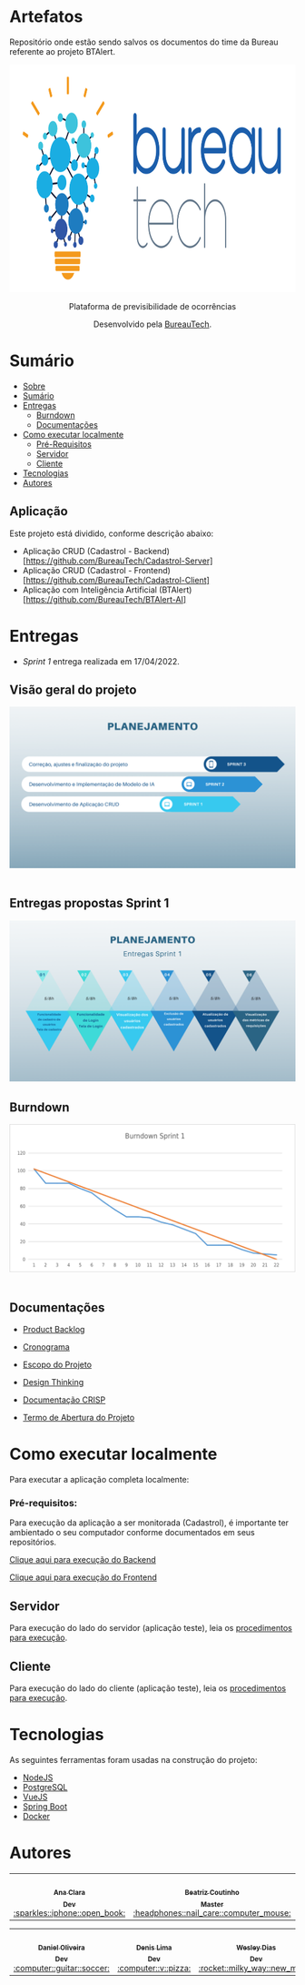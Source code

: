 # Artefatos

Repositório onde estão sendo salvos os documentos do time da Bureau referente ao projeto BTAlert.

<div align="center">
  <img src="/docs/Imagens/BureauTechLogo.png" height="400" width="600"/>
<p align="center">Plataforma de previsibilidade de ocorrências</p>

Desenvolvido pela [BureauTech](https://github.com/BureauTech).

</div>

# Sumário

   * [Sobre](#btalertai)
   * [Sumário](#sumário)
   * [Entregas](#entregas)
      * [Burndown](#burndown)
      * [Documentações](#documentações)
   * [Como executar localmente](#como-executar-localmente)
      * [Pré-Requisitos](#pré-requisitos)
      * [Servidor](#servidor)
      * [Cliente](#cliente)
   * [Tecnologias](#tecnologias)
   * [Autores](#autores)

## Aplicação 

Este projeto está dividido, conforme descrição abaixo:

- Aplicação CRUD (Cadastrol - Backend)[https://github.com/BureauTech/Cadastrol-Server]
- Aplicação CRUD (Cadastrol - Frontend)[https://github.com/BureauTech/Cadastrol-Client]
- Aplicação com Inteligência Artificial (BTAlert)[https://github.com/BureauTech/BTAlert-AI]

# Entregas

- *Sprint 1* entrega realizada em 17/04/2022.

## Visão geral do projeto

<div align="center">
  <img src="./docs/Imagens/Card%20-%20Geral.png" />
</div>

<br/> 

## Entregas propostas Sprint 1

<div align="center">
  <img src="./docs/Imagens/Cards%20-%20Sprint%201.png" />
</div>

## Burndown

<div align="center">
  <img src="docs/Imagens/Burndown-Sprint1.png" />
</div>
<br/> 

## Documentações 

- [Product Backlog](docs/Artefatos/Product%20Backlog.pdf)

- [Cronograma](docs/Artefatos/Cronograma.pdf)

- [Escopo do Projeto](docs/Artefatos/Declaracao%20do%20escopo%20do%20Projeto.pdf)

- [Design Thinking](docs/Artefatos/Design%20Thinking.pdf)

- [Documentação CRISP](docs/Artefatos/CRISP.pdf)

- [Termo de Abertura do Projeto](docs/Artefatos/TAP_V0.1.2.pdf)

# Como executar localmente

Para executar a aplicação completa localmente:

### Pré-requisitos:

Para execução da aplicação a ser monitorada (Cadastrol), é importante ter ambientado o seu computador conforme documentados em seus repositórios.

[Clique aqui para execução do Backend](https://github.com/BureauTech/Cadastrol-Server)

[Clique aqui para execução do Frontend](https://github.com/BureauTech/Cadastrol-Server)

## Servidor

Para execução do lado do servidor (aplicação teste), leia os [procedimentos para execução](https://github.com/BureauTech/Cadastrol-Client#how-to-install). 

## Cliente

Para execução do lado do cliente (aplicação teste), leia os [procedimentos para execução](https://github.com/BureauTech/Cadastrol-Client#how-to-install). 

# Tecnologias

As seguintes ferramentas foram usadas na construção do projeto:

- [NodeJS](https://nodejs.org/)
- [PostgreSQL](https://www.postgresql.org/)
- [VueJS](https://vuejs.org/)
- [Spring Boot](https://spring.io/projects/spring-boot)
- [Docker](https://www.docker.com/)

# Autores

<table align="center">
  <tr>
    <td align="center"><a href="https://github.com/anaclaragraciano"><img src="https://avatars.githubusercontent.com/u/64653864?v=4?s=100" width="100px;" alt=""/><br /><sub><b>Ana Clara<br>Dev</b></sub></a><br /><a href="https://github.com/BureauTech/Artefatos/commits?author=anaclaragraciano" title="PO">:sparkles::iphone::open_book:</a></td>
    <td align="center"><a href="https://github.com/bibiacoutinho"><img src="https://avatars.githubusercontent.com/u/56437723?v=4?s=100" width="100px;" alt=""/><br /><sub><b>Beatriz Coutinho<br>Master</b></sub></a><br /><a href="https://github.com/BureauTech/Artefatos/commits?author=bibiacoutinho" title="Master">:headphones::nail_care::computer_mouse:</a></td>
    <td align="center"><a href="https://github.com/caiquesjc"><img src="https://avatars.githubusercontent.com/u/54915913?v=4?s=100" width="100px;" alt=""/><br /><sub><b>Caique Nascimento<br>Dev</b></sub></a><br /><a href="https://github.com/BureauTech/Artefatos/commits?author=caiquesjc" title="Dev Team">:keyboard::desktop_computer::computer_mouse:</a></td>    
    <td align="center"><a href="https://github.com/charles-ramos"><img src="https://avatars.githubusercontent.com/u/25464287?v=4?s=100" width="100px;" alt=""/><br /><sub><b>Charles Ramos<br>PO</b></sub></a><br /><a href="https://github.com/BureauTech/Artefatos/commits?author=charles-ramos" title="Dev Team">:fist_raised::open_book::hamburger:</a></td> 
</table>
<table align="center">
    <td align="center"><a href="https://github.com/danielsantosoliveira"><img src="https://avatars.githubusercontent.com/u/55162125?v=4?s=100" width="100px;" alt=""/><br /><sub><b>Daniel Oliveira<br>Dev</b></sub></a><br /><a href="https://github.com/BureauTech/Artefatos/commits?author=danielsantosoliveira" title="Dev Team">:computer::guitar::soccer:</a></td>
    <td align="center"><a href="https://github.com/Denis-Lima"><img src="https://avatars.githubusercontent.com/u/55518511?v=4?s=100" width="100px;" alt=""/><br /><sub><b>Denis Lima<br>Dev</b></sub></a><br /><a href="https://github.com/BureauTech/Artefatos/commits?author=Denis-Lima" title="Dev Team">:computer::v::pizza:</a></td>
    <td align="center"><a href="https://github.com/WeDias"><img src="https://avatars.githubusercontent.com/u/56437612?v=4?s=100" width="100px;" alt=""/><br /><sub><b>Wesley Dias<br>Dev</b></sub></a><br /><a href="https://github.com/BureauTech/Artefatos/commits?author=WeDias" title="Dev Team">:rocket::milky_way::new_moon:</a></td>
  </tr>
</table>
